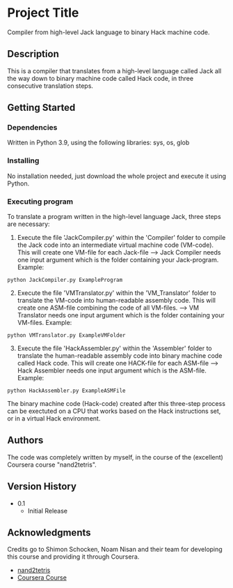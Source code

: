 # Project Title

Compiler from high-level Jack language to binary Hack machine code.

## Description

This is a compiler that translates from a high-level language called Jack all the way down to binary machine code called Hack code, in three consecutive translation steps.

## Getting Started

### Dependencies

Written in Python 3.9, using the following libraries: sys, os, glob

### Installing

No installation needed, just download the whole project and execute it using Python.

### Executing program

To translate a program written in the high-level language Jack, three steps are necessary:

1) Execute the file 'JackCompiler.py' within the 'Compiler' folder to compile the Jack code into an intermediate virtual machine code (VM-code). This will create one VM-file for each Jack-file --> Jack Compiler needs one input argument which is the folder containing your Jack-program. Example:
```
python JackCompiler.py ExampleProgram
```

2) Execute the file 'VMTranslator.py' within the 'VM_Translator' folder to translate the VM-code into human-readable assembly code. This will create one ASM-file combining the code of all VM-files. --> VM Translator needs one input argument which is the folder containing your VM-files. Example:
```
python VMTranslator.py ExampleVMFolder
```

3) Execute the file 'HackAssembler.py' within the 'Assembler' folder to translate the human-readable assembly code into binary machine code called Hack code. This will create one HACK-file for each ASM-file --> Hack Assembler needs one input argument which is the ASM-file. Example:
```
python HackAssembler.py ExampleASMFile
```

The binary machine code (Hack-code) created after this three-step process can be exectuted on a CPU that works based on the Hack instructions set, or in a virtual Hack environment.

## Authors

The code was completely written by myself, in the course of the (excellent) Coursera course "nand2tetris".

## Version History

* 0.1
    * Initial Release

## Acknowledgments

Credits go to Shimon Schocken, Noam Nisan and their team for developing this course and providing it through Coursera.
* [nand2tetris](https://www.nand2tetris.org/)
* [Coursera Course](https://www.coursera.org/learn/nand2tetris2)